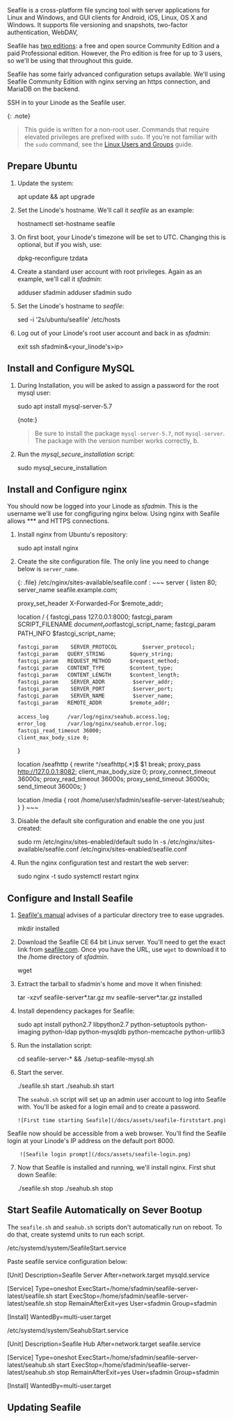 

Seafile is a cross-platform file syncing tool with server applications for Linux and Windows, and GUI clients for Android, iOS, Linux, OS X and Windows. It supports file versioning and snapshots, two-factor authentication, WebDAV, 

Seafile has [two editions](https://www.seafile.com/en/product/private_server/): a free and open source Community Edition and a paid Professional edition. However, the Pro edition is free for up to 3 users, so we'll be using that throughout this guide.

Seafile has some fairly advanced configuration setups available. We'll using Seafile Community Edition with nginx serving an https connection, and MariaDB on the backend.



SSH in to your Linode as the Seafile user.


{: .note}
>
>This guide is written for a non-root user. Commands that require elevated privileges are prefixed with `sudo`. If you’re not familiar with the `sudo` command, see the [Linux Users and Groups](/docs/tools-reference/linux-users-and-groups) guide.

## Prepare Ubuntu

1.  Update the system:

    apt update && apt upgrade

2.  Set the Linode's hostname. We'll call it *seafile* as an example:

    hostnamectl set-hostname seafile

3.  On first boot, your Linode's timezone will be set to UTC. Changing this is optional, but if you wish, use:

    dpkg-reconfigure tzdata

4.  Create a standard user account with root privileges. Again as an example, we'll call it *sfadmin*:

    adduser sfadmin
    adduser sfadmin sudo

5.  Set the Linode's hostname to *seafile*:

    sed -i '2s/ubuntu/seafile' /etc/hosts

6.  Log out of your Linode's root user account and back in as *sfadmin*:

    exit
    ssh sfadmin&<your_linode's>ip>


## Install and Configure MySQL

1.  During Installation, you will be asked to assign a password for the root mysql user:

    sudo apt install mysql-server-5.7
    
    {note:}
     >Be sure to install the package `mysql-server-5.7`, not `mysql-server`. The package with the version number works correctly, b.

2.  Run the *mysql_secure_installation* script:

    sudo mysql_secure_installation


## Install and Configure nginx

You should now be logged into your Linode as *sfadmin*. This is the username we'll use for congfiguring nginx below. Using nginx with Seafile allows *** and HTTPS connections.

1.  Install nginx from Ubuntu's repository:

    sudo apt install nginx

2.  Create the site configuration file. The only line you need to change below is `server_name`.

    {: .file}
    /etc/nginx/sites-available/seafile.conf
    :   ~~~
server {
    listen 80;
    server_name seafile.example.com;

    proxy_set_header X-Forwarded-For $remote_addr;

    location / {
        fastcgi_pass    127.0.0.1:8000;
        fastcgi_param   SCRIPT_FILENAME     $document_root$fastcgi_script_name;
        fastcgi_param   PATH_INFO           $fastcgi_script_name;

        fastcgi_param    SERVER_PROTOCOL        $server_protocol;
        fastcgi_param   QUERY_STRING        $query_string;
        fastcgi_param   REQUEST_METHOD      $request_method;
        fastcgi_param   CONTENT_TYPE        $content_type;
        fastcgi_param   CONTENT_LENGTH      $content_length;
        fastcgi_param    SERVER_ADDR         $server_addr;
        fastcgi_param    SERVER_PORT         $server_port;
        fastcgi_param    SERVER_NAME         $server_name;
        fastcgi_param   REMOTE_ADDR         $remote_addr;

        access_log      /var/log/nginx/seahub.access.log;
        error_log       /var/log/nginx/seahub.error.log;
        fastcgi_read_timeout 36000;
        client_max_body_size 0;
    }

    location /seafhttp {
        rewrite ^/seafhttp(.*)$ $1 break;
        proxy_pass http://127.0.0.1:8082;
        client_max_body_size 0;
        proxy_connect_timeout  36000s;
        proxy_read_timeout  36000s;
        proxy_send_timeout  36000s;
        send_timeout  36000s;
    }

    location /media {
        root /home/user/sfadmin/seafile-server-latest/seahub;
    }
}
        ~~~

3.  Disable the default site configuration and enable the one you just created:

    sudo rm /etc/nginx/sites-enabled/default
    sudo ln -s /etc/nginx/sites-available/seafile.conf /etc/nginx/sites-enabled/seafile.conf

4.  Run the nginx configuration test and restart the web server:

    sudo nginx -t
    sudo systemctl restart nginx


## Configure and Install Seafile

1.  [Seafile's manual](https://manual.seafile.com/deploy/using_mysql.html) advises of a particular directory tree to ease upgrades.

    mkdir installed

2.  Download the Seafile CE 64 bit Linux server. You'll need to get the exact link from [seafile.com](https://www.seafile.com/en/download/). Once you have the URL, use `wget` to download it to the /home directory of *sfadmin*. 

    wget <link>

3.  Extract the tarball to sfadmin's home and move it when finished:

    tar -xzvf seafile-server*.tar.gz
    mv seafile-server*.tar.gz installed

4.  Install dependency packages for Seafile:

    sudo apt install python2.7 libpython2.7 python-setuptools python-imaging python-ldap python-mysqldb python-memcache python-urllib3

5.  Run the installation script:

    cd seafile-server-* && ./setup-seafile-mysql.sh

6.  Start the server.

    ./seafile.sh start
    ./seahub.sh start

    The `seahub.sh` script will set up an admin user account to log into Seafile with. You'll be asked for a login email and to create a password.

        ![First time starting Seafile](/docs/assets/seafile-firststart.png)

   Seafile now should be accessible from a web browser. You'll find the Seafile login at your Linode's IP address on the default port 8000.

        ![Seafile login prompt](/docs/assets/seafile-login.png)

7. Now that Seafile is installed and running, we'll install nginx. First shut down Seafile:

    ./seafile.sh stop
    ./seahub.sh stop


## Start Seafile Automatically on Sever Bootup

The `seafile.sh` and `seahub.sh` scripts don't automatically run on reboot. To do that, create systemd units to run each script.

/etc/systemd/system/SeafileStart.service

Paste seafile service configuration below:

[Unit]
Description=Seafile Server
After=network.target mysqld.service

[Service]
Type=oneshot
ExecStart=/home/sfadmin/seafile-server-latest/seafile.sh start
ExecStop=/home/sfadmin/seafile-server-latest/seafile.sh stop
RemainAfterExit=yes
User=sfadmin
Group=sfadmin

[Install]
WantedBy=multi-user.target




/etc/systemd/system/SeahubStart.service

[Unit]
Description=Seafile Hub
After=network.target seafile.service

[Service]
Type=oneshot
ExecStart=/home/sfadmin/seafile-server-latest/seahub.sh start
ExecStop=/home/sfadmin/seafile-server-latest/seahub.sh stop
RemainAfterExit=yes
User=sfadmin
Group=sfadmin

[Install]
WantedBy=multi-user.target

## Updating Seafile